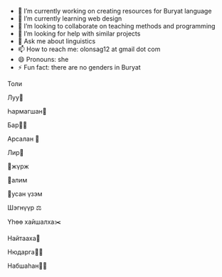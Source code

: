 - 🔭 I’m currently working on creating resources for Buryat language
- 🌱 I’m currently learning web design
- 👯 I’m looking to collaborate on teaching methods and programming
- 🤔 I’m looking for help with similar projects
- 💬 Ask me about linguistics 
- 📫 How to reach me: olonsag12 at gmail dot com
- 😄 Pronouns: she
- ⚡ Fun fact: there are no genders in Buryat



Толи

Луу🐉

Һармагшан🐒

Бар🐅🐯

Арсалан 🦁

Лир🍐

🍊жүрж

🍏алим  

🍇усан үзэм

Шэгнүүр ⚖️

Үһөө хайшалха✂️

Найтааха🤧

Нюдарга✊🏼

Набшаһан🍂🍃



